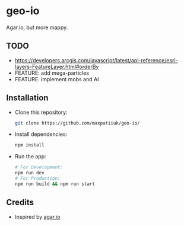 # geo-io

Agar.io, but more mappy.

## TODO

- https://developers.arcgis.com/javascript/latest/api-reference/esri-layers-FeatureLayer.html#orderBy
- FEATURE: add mega-particles
- FEATURE: implement mobs and AI

## Installation

- Clone this repository:

  ```sh
  git clone https://github.com/maxpatiiuk/geo-io/
  ```

- Install dependencies:

  ```sh
  npm install
  ```

- Run the app:

  ```sh
  # For Development:
  npm run dev
  # For Production:
  npm run build && npm run start
  ```

## Credits

- Inspired by [agar.io](https://agar.io/)
